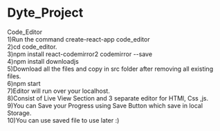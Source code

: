 # Dyte_Project
Code_Editor</br>
1)Run the command create-react-app code_editor</br>
2)cd code_editor.</br>
3)npm install react-codemirror2 codemirror --save </br>
4)npm install downloadjs</br>
5)Download all the files and copy in src folder after removing all existing files.</br>
6)npm start</br>
7)Editor will run over your localhost.</br>
8)Consist of Live View Section and 3 separate editor for HTMl, Css ,js.</br>
9)You can Save your Progress using Save Button which save in local Storage.</br>
10)You can use saved file to use later :)
